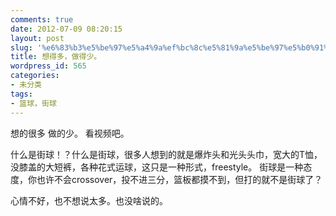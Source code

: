 ```yaml
---
comments: true
date: 2012-07-09 08:20:15
layout: post
slug: '%e6%83%b3%e5%be%97%e5%a4%9a%ef%bc%8c%e5%81%9a%e5%be%97%e5%b0%91%e3%80%82'
title: 想得多，做得少。
wordpress_id: 565
categories:
- 未分类
tags:
- 篮球，街球
---
```



想的很多 做的少。
看视频吧。


什么是街球！？什么是街球，很多人想到的就是爆炸头和光头头巾，宽大的T恤，没膝盖的大短裤，各种花式运球，这只是一种形式，freestyle。
街球是一种态度，你也许不会crossover，投不进三分，篮板都摸不到，但打的就不是街球了？

心情不好，也不想说太多。也没啥说的。



